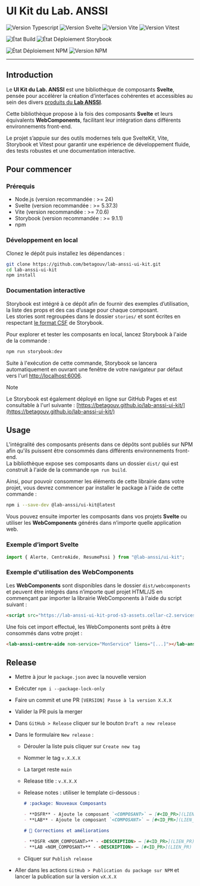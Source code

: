 # UI Kit du Lab. ANSSI

![Version Typescript](https://img.shields.io/badge/dynamic/json?url=https%3A%2F%2Fraw.githubusercontent.com%2Fbetagouv%2Flab-anssi-ui-kit%2Frefs%2Fheads%2Fmain%2Fpackage.json&query=%24.devDependencies.typescript&logo=typescript&label=Typescript&color=%232d79c7)
![Version Svelte](https://img.shields.io/badge/dynamic/json?url=https%3A%2F%2Fraw.githubusercontent.com%2Fbetagouv%2Flab-anssi-ui-kit%2Frefs%2Fheads%2Fmain%2Fpackage.json&query=%24.devDependencies.svelte&logo=svelte&label=Svelte&color=%23ff3e00)
![Version Vite](https://img.shields.io/badge/dynamic/json?url=https%3A%2F%2Fraw.githubusercontent.com%2Fbetagouv%2Flab-anssi-ui-kit%2Frefs%2Fheads%2Fmain%2Fpackage.json&query=%24.devDependencies.vite&logo=vite&label=Vite&color=%23ffd528&logoColor=%23ffd528)
![Version Vitest](https://img.shields.io/badge/dynamic/json?url=https%3A%2F%2Fraw.githubusercontent.com%2Fbetagouv%2Flab-anssi-ui-kit%2Frefs%2Fheads%2Fmain%2Fpackage.json&query=%24.devDependencies.vitest&logo=vitest&label=Vitest&color=%23709b1b)

![État Build](https://img.shields.io/github/actions/workflow/status/betagouv/lab-anssi-ui-kit/integration-continue.yml?label=Int%C3%A9gration%20continue&logo=github)
![État Déploiement Storybook](https://img.shields.io/github/actions/workflow/status/betagouv/lab-anssi-ui-kit/publication-storybook.yml?label=D%C3%A9ploiement%20Storybook&logo=github)

![État Déploiement NPM](https://img.shields.io/github/actions/workflow/status/betagouv/lab-anssi-ui-kit/publication-npm.yml?label=D%C3%A9ploiement%20NPM&logo=github)
![Version NPM](https://img.shields.io/npm/v/%40lab-anssi%2Fui-kit?style=flat&label=Version%20package&link=https%3A%2F%2Fwww.npmjs.com%2Fpackage%2F%40lab-anssi%2Fui-kit)

---

## Introduction

Le **UI Kit du Lab. ANSSI** est une bibliothèque de composants **Svelte**, pensée pour accélérer la création d’interfaces cohérentes et accessibles au sein des divers [produits du **Lab ANSSI**](https://beta.gouv.fr/incubateurs/lab-innov-anssi.html).

Cette bibliothèque propose à la fois des composants **Svelte** et leurs équivalents **WebComponents**, facilitant leur intégration dans différents environnements front-end.

Le projet s’appuie sur des outils modernes tels que SvelteKit, Vite, Storybook et Vitest pour garantir une expérience de développement fluide, des tests robustes et une documentation interactive.

## Pour commencer

### Prérequis

- Node.js (version recommandée : >= 24)
- Svelte (version recommandée : >= 5.37.3)
- Vite (version recommandée : >= 7.0.6)
- Storybook (version recommandée : >= 9.1.1)
- npm

### Développement en local

Clonez le dépôt puis installez les dépendances :

```bash
git clone https://github.com/betagouv/lab-anssi-ui-kit.git
cd lab-anssi-ui-kit
npm install
```

### Documentation interactive

Storybook est intégré à ce dépôt afin de fournir des exemples d’utilisation, la liste des props et des cas d’usage pour chaque composant.<br/>
Les stories sont regroupées dans le dossier `stories/` et sont écrites en respectant [le format CSF](https://storybook.js.org/docs/writing-stories#component-story-format) de Storybook.

Pour explorer et tester les composants en local, lancez Storybook à l'aide de la commande :

```bash
npm run storybook:dev
```

Suite à l'exécution de cette commande, Storybook se lancera automatiquement en ouvrant une fenêtre de votre navigateur par défaut vers l'url [http://localhost:6006](http://localhost:6006).

> [!NOTE]
> Le Storybook est également déployé en ligne sur GitHub Pages et est consultable à l'url suivante : [https://betagouv.github.io/lab-anssi-ui-kit/](https://betagouv.github.io/lab-anssi-ui-kit/)

## Usage

L'intégralité des composants présents dans ce dépôts sont publiés sur NPM afin qu'ils puissent être consommés dans différents environnements front-end.<br/>
La bibliothèque expose ses composants dans un dossier `dist/` qui est construit à l'aide de la commande `npm run build`.

Ainsi, pour pouvoir consommer les éléments de cette librairie dans votre projet, vous devrez commencer par installer le package à l'aide de cette commande :

```bash
npm i --save-dev @lab-anssi/ui-kit@latest
```

Vous pouvez ensuite importer les composants dans vos projets **Svelte** ou utiliser les **WebComponents** générés dans n’importe quelle application web.

### Exemple d’import Svelte

```ts
import { Alerte, CentreAide, ResumePssi } from "@lab-anssi/ui-kit";
```

### Exemple d'utilisation des WebComponents

Les **WebComponents** sont disponibles dans le dossier `dist/webcomponents` et peuvent être intégrés dans n’importe quel projet HTML/JS en commençant par importer la librairie WebComponents à l'aide du script suivant :

```html
<script src="https://lab-anssi-ui-kit-prod-s3-assets.cellar-c2.services.clever-cloud.com/1.23.2/lab-anssi-ui-kit.iife.js"></script>
```

Une fois cet import effectué, les WebComponents sont prêts à être consommés dans votre projet :

```html
<lab-anssi-centre-aide nom-service="MonService" liens="[...]"></lab-anssi-centre-aide>
```

## Release

- Mettre à jour le `package.json` avec la nouvelle version
- Exécuter `npm i --package-lock-only`
- Faire un commit et une PR `[VERSION] Passe à la version X.X.X`
- Valider la PR puis la merger
- Dans `GitHub > Release` cliquer sur le bouton `Draft a new release`
- Dans le formulaire `New release` :
  - Dérouler la liste puis cliquer sur `Create new tag`
  - Nommer le tag `v.X.X.X`
  - La target reste `main`
  - Release title : `v.X.X.X`
  - Release notes : utiliser le template ci-dessous :

    ```markdown
    # :package: Nouveaux Composants

    - **DSFR** - Ajoute le composant `<COMPOSANT>` – [#<ID_PR>](LIEN_PR)
    - **LAB** - Ajoute le composant `<COMPOSANT>` – [#<ID_PR>](LIEN_PR)

    # 🐞 Corrections et améliorations

    - **DSFR <NOM_COMPOSANT>** - <DESCRIPTION> – [#<ID_PR>](LIEN_PR)
    - **LAB <NOM_COMPOSANT>** - <DESCRIPTION> – [#<ID_PR>](LIEN_PR)
    ```

  - Cliquer sur `Publish release`

- Aller dans les actions `GitHub > Publication du package sur NPM` et lancer la publication sur la version `vX.X.X`
